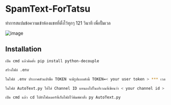 # SpamText-ForTatsu
ทำการสแปมข้อความเข้าห้องแชทที่ตั้งไว้ทุกๆ 121 วินาที เพื่อปั้มเวล

![image](https://user-images.githubusercontent.com/41195318/132428418-abbb6784-76d8-4e17-aca5-6cfa0a3255e5.png)

## Installation
```
เปิด cmd แล้วติดตั้ง pip install python-decouple
```

```sh
สร้างไฟล์ .env 
```

```sh
ในไฟล์ .env ประกาศตัวแปรชื่อ TOKEN จะมีรูปแบบดังนี้ TOKEN=< your user token > *** เวลาใส่ข้อมูลจริงๆไม่ต้องมี < > ***
```

```sh
ในไฟล์ AutoText.py ให้ใส่ Channel ID แทนลงไปในบริเวณที่เขียนว่า < your channel id > *** เวลาใส่ข้อมูลจริงๆไม่ต้องมี < > ***
```

```sh
เปิด cmd แล้ว cd ไปยังโฟลเดอร์ที่เก็บไฟล์ไว้พิมพ์คำสั่ง py AutoText.py
```
